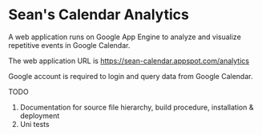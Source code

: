 Sean's Calendar Analytics
=============================

A web application runs on Google App Engine to analyze and visualize repetitive events in Google Calendar.

The web application URL is https://sean-calendar.appspot.com/analytics

Google account is required to login and query data from Google Calendar.


TODO
1. Documentation for source file hierarchy, build procedure, installation & deployment
2. Uni tests

